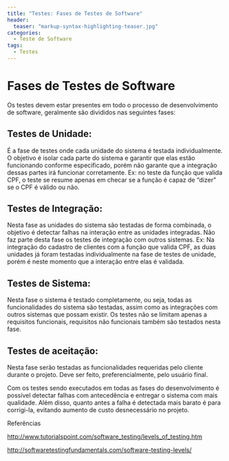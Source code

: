 ```yaml
---
title: "Testes: Fases de Testes de Software"
header:
  teaser: "markup-syntax-highlighting-teaser.jpg"
categories:
  - Teste de Software
tags:
  - Testes
---
```


# Fases de Testes de Software

Os testes devem estar presentes em todo o processo de desenvolvimento de software, geralmente são divididos nas seguintes fases:

## Testes de Unidade: 
É a fase de testes onde cada unidade do sistema é testada individualmente. O objetivo é isolar cada parte do sistema e garantir que elas estão funcionando conforme especificado, porém não garante que a integração dessas partes irá funcionar corretamente. Ex: no teste da função que valida CPF, o teste se resume apenas em checar se a função é capaz de “dizer” se o CPF é válido ou não.

## Testes de Integração: 
Nesta fase as unidades do sistema são testadas de forma combinada, o objetivo é detectar falhas na interação entre as unidades integradas. Não faz parte desta fase os testes de integração com outros sistemas. Ex: Na integração do cadastro de clientes com a função que valida CPF, as duas unidades já foram testadas individualmente na fase de testes de unidade, porém é neste momento que a interação entre elas é validada.

## Testes de Sistema: 
Nesta fase o sistema é testado completamente, ou seja, todas as funcionalidades do sistema são testadas, assim como as integrações com outros sistemas que possam existir. Os testes não se limitam apenas a requisitos funcionais, requisitos não funcionais também são testados nesta fase.

## Testes de aceitação: 
Nesta fase serão testadas as funcionalidades requeridas pelo cliente durante o projeto. Deve ser feito, preferencialmente, pelo usuário final.

Com os testes sendo executados em todas as fases do desenvolvimento é possível detectar falhas com antecedência e entregar o sistema com mais qualidade. Além disso, quanto antes a falha é detectada mais barato é para corrigi-la, evitando aumento de custo desnecessário no projeto.

Referências

http://www.tutorialspoint.com/software_testing/levels_of_testing.htm

http://softwaretestingfundamentals.com/software-testing-levels/